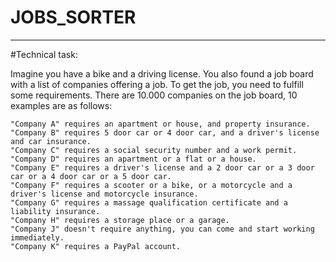 # JOBS_SORTER
----------------
#Technical task:

Imagine you have a bike and a driving license. You also found a job board with a list of companies offering a job. To get the job, you need to fulfill some requirements. There are 10.000 companies on the job board, 10 examples are as follows:

 

    "Company A" requires an apartment or house, and property insurance.
    "Company B" requires 5 door car or 4 door car, and a driver's license and car insurance.
    "Company C" requires a social security number and a work permit. 
    "Company D" requires an apartment or a flat or a house.
    "Company E" requires a driver's license and a 2 door car or a 3 door car or a 4 door car or a 5 door car.
    "Company F" requires a scooter or a bike, or a motorcycle and a driver's license and motorcycle insurance.
    "Company G" requires a massage qualification certificate and a liability insurance.
    "Company H" requires a storage place or a garage.
    "Company J" doesn't require anything, you can come and start working immediately.
    "Company K" requires a PayPal account.
